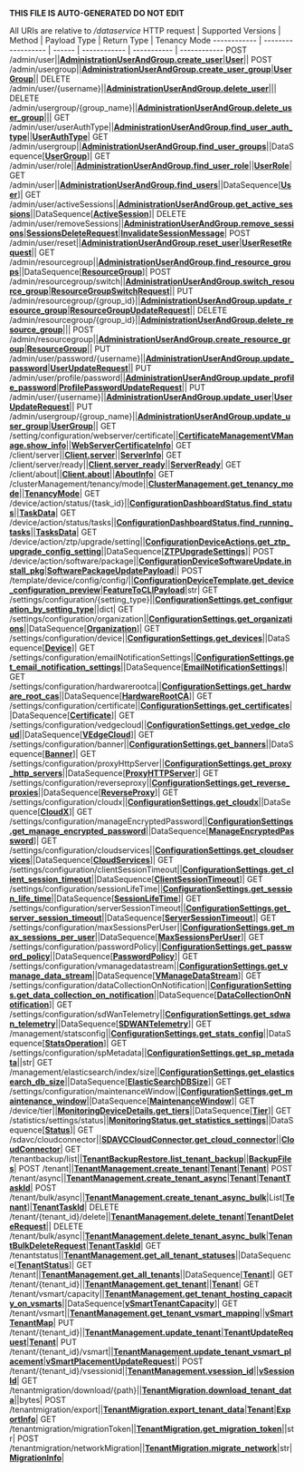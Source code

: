 **THIS FILE IS AUTO-GENERATED DO NOT EDIT**

All URIs are relative to */dataservice*
HTTP request | Supported Versions | Method | Payload Type | Return Type | Tenancy Mode
------------ | ------------------ | ------ | ------------ | ----------- | ------------
POST /admin/user||[**AdministrationUserAndGroup.create_user**](vmngclient/endpoints/administration_user_and_group.py#L157)|[**User**](vmngclient/endpoints/administration_user_and_group.py#L11)||
POST /admin/usergroup||[**AdministrationUserAndGroup.create_user_group**](vmngclient/endpoints/administration_user_and_group.py#L161)|[**UserGroup**](vmngclient/endpoints/administration_user_and_group.py#L48)||
DELETE /admin/user/{username}||[**AdministrationUserAndGroup.delete_user**](vmngclient/endpoints/administration_user_and_group.py#L173)|||
DELETE /admin/usergroup/{group_name}||[**AdministrationUserAndGroup.delete_user_group**](vmngclient/endpoints/administration_user_and_group.py#L177)|||
GET /admin/user/userAuthType||[**AdministrationUserAndGroup.find_user_auth_type**](vmngclient/endpoints/administration_user_and_group.py#L193)||[**UserAuthType**](vmngclient/endpoints/administration_user_and_group.py#L37)|
GET /admin/usergroup||[**AdministrationUserAndGroup.find_user_groups**](vmngclient/endpoints/administration_user_and_group.py#L197)||DataSequence[[**UserGroup**](vmngclient/endpoints/administration_user_and_group.py#L48)]|
GET /admin/user/role||[**AdministrationUserAndGroup.find_user_role**](vmngclient/endpoints/administration_user_and_group.py#L205)||[**UserRole**](vmngclient/endpoints/administration_user_and_group.py#L33)|
GET /admin/user||[**AdministrationUserAndGroup.find_users**](vmngclient/endpoints/administration_user_and_group.py#L209)||DataSequence[[**User**](vmngclient/endpoints/administration_user_and_group.py#L11)]|
GET /admin/user/activeSessions||[**AdministrationUserAndGroup.get_active_sessions**](vmngclient/endpoints/administration_user_and_group.py#L213)||DataSequence[[**ActiveSession**](vmngclient/endpoints/administration_user_and_group.py#L89)]|
DELETE /admin/user/removeSessions||[**AdministrationUserAndGroup.remove_sessions**](vmngclient/endpoints/administration_user_and_group.py#L225)|[**SessionsDeleteRequest**](vmngclient/endpoints/administration_user_and_group.py#L105)|[**InvalidateSessionMessage**](vmngclient/endpoints/administration_user_and_group.py#L118)|
POST /admin/user/reset||[**AdministrationUserAndGroup.reset_user**](vmngclient/endpoints/administration_user_and_group.py#L229)|[**UserResetRequest**](vmngclient/endpoints/administration_user_and_group.py#L85)||
GET /admin/resourcegroup||[**AdministrationUserAndGroup.find_resource_groups**](vmngclient/endpoints/administration_user_and_group.py#L233)||DataSequence[[**ResourceGroup**](vmngclient/endpoints/administration_user_and_group.py#L127)]|
POST /admin/resourcegroup/switch||[**AdministrationUserAndGroup.switch_resource_group**](vmngclient/endpoints/administration_user_and_group.py#L237)|[**ResourceGroupSwitchRequest**](vmngclient/endpoints/administration_user_and_group.py#L144)||
PUT /admin/resourcegroup/{group_id}||[**AdministrationUserAndGroup.update_resource_group**](vmngclient/endpoints/administration_user_and_group.py#L241)|[**ResourceGroupUpdateRequest**](vmngclient/endpoints/administration_user_and_group.py#L137)||
DELETE /admin/resourcegroup/{group_id}||[**AdministrationUserAndGroup.delete_resource_group**](vmngclient/endpoints/administration_user_and_group.py#L245)|||
POST /admin/resourcegroup||[**AdministrationUserAndGroup.create_resource_group**](vmngclient/endpoints/administration_user_and_group.py#L249)|[**ResourceGroup**](vmngclient/endpoints/administration_user_and_group.py#L127)||
PUT /admin/user/password/{username}||[**AdministrationUserAndGroup.update_password**](vmngclient/endpoints/administration_user_and_group.py#L261)|[**UserUpdateRequest**](vmngclient/endpoints/administration_user_and_group.py#L20)||
PUT /admin/user/profile/password||[**AdministrationUserAndGroup.update_profile_password**](vmngclient/endpoints/administration_user_and_group.py#L269)|[**ProfilePasswordUpdateRequest**](vmngclient/endpoints/administration_user_and_group.py#L122)||
PUT /admin/user/{username}||[**AdministrationUserAndGroup.update_user**](vmngclient/endpoints/administration_user_and_group.py#L273)|[**UserUpdateRequest**](vmngclient/endpoints/administration_user_and_group.py#L20)||
PUT /admin/usergroup/{group_name}||[**AdministrationUserAndGroup.update_user_group**](vmngclient/endpoints/administration_user_and_group.py#L277)|[**UserGroup**](vmngclient/endpoints/administration_user_and_group.py#L48)||
GET /setting/configuration/webserver/certificate||[**CertificateManagementVManage.show_info**](vmngclient/endpoints/certificate_management_vmanage.py#L43)||[**WebServerCertificateInfo**](vmngclient/endpoints/certificate_management_vmanage.py#L9)|
GET /client/server||[**Client.server**](vmngclient/endpoints/client.py#L65)||[**ServerInfo**](vmngclient/endpoints/client.py#L21)|
GET /client/server/ready||[**Client.server_ready**](vmngclient/endpoints/client.py#L69)||[**ServerReady**](vmngclient/endpoints/client.py#L60)|
GET /client/about||[**Client.about**](vmngclient/endpoints/client.py#L73)||[**AboutInfo**](vmngclient/endpoints/client.py#L49)|
GET /clusterManagement/tenancy/mode||[**ClusterManagement.get_tenancy_mode**](vmngclient/endpoints/cluster_management.py#L60)||[**TenancyMode**](vmngclient/endpoints/cluster_management.py#L16)|
GET /device/action/status/{task_id}||[**ConfigurationDashboardStatus.find_status**](vmngclient/endpoints/configuration_dashboard_status.py#L89)||[**TaskData**](vmngclient/endpoints/configuration_dashboard_status.py#L76)|
GET /device/action/status/tasks||[**ConfigurationDashboardStatus.find_running_tasks**](vmngclient/endpoints/configuration_dashboard_status.py#L93)||[**TasksData**](vmngclient/endpoints/configuration_dashboard_status.py#L84)|
GET /device/action/ztp/upgrade/setting||[**ConfigurationDeviceActions.get_ztp_upgrade_config_setting**](vmngclient/endpoints/configuration_device_actions.py#L74)||DataSequence[[**ZTPUpgradeSettings**](vmngclient/endpoints/configuration_device_actions.py#L10)]|
POST /device/action/software/package||[**ConfigurationDeviceSoftwareUpdate.install_pkg**](vmngclient/endpoints/configuration_device_software_update.py#L22)|[**SoftwarePackageUpdatePayload**](vmngclient/utils/upgrades_helper.py#L68)||
POST /template/device/config/config/||[**ConfigurationDeviceTemplate.get_device_configuration_preview**](vmngclient/endpoints/configuration_device_template.py#L19)|[**FeatureToCLIPayload**](vmngclient/endpoints/configuration_device_template.py#L10)|str|
GET /settings/configuration/{setting_type}||[**ConfigurationSettings.get_configuration_by_setting_type**](vmngclient/endpoints/configuration_settings.py#L167)||dict|
GET /settings/configuration/organization||[**ConfigurationSettings.get_organizations**](vmngclient/endpoints/configuration_settings.py#L171)||DataSequence[[**Organization**](vmngclient/endpoints/configuration_settings.py#L23)]|
GET /settings/configuration/device||[**ConfigurationSettings.get_devices**](vmngclient/endpoints/configuration_settings.py#L175)||DataSequence[[**Device**](vmngclient/endpoints/configuration_settings.py#L29)]|
GET /settings/configuration/emailNotificationSettings||[**ConfigurationSettings.get_email_notification_settings**](vmngclient/endpoints/configuration_settings.py#L179)||DataSequence[[**EmailNotificationSettings**](vmngclient/endpoints/configuration_settings.py#L34)]|
GET /settings/configuration/hardwarerootca||[**ConfigurationSettings.get_hardware_root_cas**](vmngclient/endpoints/configuration_settings.py#L183)||DataSequence[[**HardwareRootCA**](vmngclient/endpoints/configuration_settings.py#L38)]|
GET /settings/configuration/certificate||[**ConfigurationSettings.get_certificates**](vmngclient/endpoints/configuration_settings.py#L187)||DataSequence[[**Certificate**](vmngclient/endpoints/configuration_settings.py#L43)]|
GET /settings/configuration/vedgecloud||[**ConfigurationSettings.get_vedge_cloud**](vmngclient/endpoints/configuration_settings.py#L191)||DataSequence[[**VEdgeCloud**](vmngclient/endpoints/configuration_settings.py#L52)]|
GET /settings/configuration/banner||[**ConfigurationSettings.get_banners**](vmngclient/endpoints/configuration_settings.py#L195)||DataSequence[[**Banner**](vmngclient/endpoints/configuration_settings.py#L56)]|
GET /settings/configuration/proxyHttpServer||[**ConfigurationSettings.get_proxy_http_servers**](vmngclient/endpoints/configuration_settings.py#L199)||DataSequence[[**ProxyHTTPServer**](vmngclient/endpoints/configuration_settings.py#L60)]|
GET /settings/configuration/reverseproxy||[**ConfigurationSettings.get_reverse_proxies**](vmngclient/endpoints/configuration_settings.py#L203)||DataSequence[[**ReverseProxy**](vmngclient/endpoints/configuration_settings.py#L66)]|
GET /settings/configuration/cloudx||[**ConfigurationSettings.get_cloudx**](vmngclient/endpoints/configuration_settings.py#L207)||DataSequence[[**CloudX**](vmngclient/endpoints/configuration_settings.py#L70)]|
GET /settings/configuration/manageEncryptedPassword||[**ConfigurationSettings.get_manage_encrypted_password**](vmngclient/endpoints/configuration_settings.py#L211)||DataSequence[[**ManageEncryptedPassword**](vmngclient/endpoints/configuration_settings.py#L74)]|
GET /settings/configuration/cloudservices||[**ConfigurationSettings.get_cloudservices**](vmngclient/endpoints/configuration_settings.py#L215)||DataSequence[[**CloudServices**](vmngclient/endpoints/configuration_settings.py#L78)]|
GET /settings/configuration/clientSessionTimeout||[**ConfigurationSettings.get_client_session_timeout**](vmngclient/endpoints/configuration_settings.py#L219)||DataSequence[[**ClientSessionTimeout**](vmngclient/endpoints/configuration_settings.py#L88)]|
GET /settings/configuration/sessionLifeTime||[**ConfigurationSettings.get_session_life_time**](vmngclient/endpoints/configuration_settings.py#L223)||DataSequence[[**SessionLifeTime**](vmngclient/endpoints/configuration_settings.py#L93)]|
GET /settings/configuration/serverSessionTimeout||[**ConfigurationSettings.get_server_session_timeout**](vmngclient/endpoints/configuration_settings.py#L227)||DataSequence[[**ServerSessionTimeout**](vmngclient/endpoints/configuration_settings.py#L97)]|
GET /settings/configuration/maxSessionsPerUser||[**ConfigurationSettings.get_max_sessions_per_user**](vmngclient/endpoints/configuration_settings.py#L231)||DataSequence[[**MaxSessionsPerUser**](vmngclient/endpoints/configuration_settings.py#L101)]|
GET /settings/configuration/passwordPolicy||[**ConfigurationSettings.get_password_policy**](vmngclient/endpoints/configuration_settings.py#L235)||DataSequence[[**PasswordPolicy**](vmngclient/endpoints/configuration_settings.py#L105)]|
GET /settings/configuration/vmanagedatastream||[**ConfigurationSettings.get_vmanage_data_stream**](vmngclient/endpoints/configuration_settings.py#L239)||DataSequence[[**VManageDataStream**](vmngclient/endpoints/configuration_settings.py#L112)]|
GET /settings/configuration/dataCollectionOnNotification||[**ConfigurationSettings.get_data_collection_on_notification**](vmngclient/endpoints/configuration_settings.py#L243)||DataSequence[[**DataCollectionOnNotification**](vmngclient/endpoints/configuration_settings.py#L119)]|
GET /settings/configuration/sdWanTelemetry||[**ConfigurationSettings.get_sdwan_telemetry**](vmngclient/endpoints/configuration_settings.py#L247)||DataSequence[[**SDWANTelemetry**](vmngclient/endpoints/configuration_settings.py#L123)]|
GET /management/statsconfig||[**ConfigurationSettings.get_stats_config**](vmngclient/endpoints/configuration_settings.py#L251)||DataSequence[[**StatsOperation**](vmngclient/endpoints/configuration_settings.py#L127)]|
GET /settings/configuration/spMetadata||[**ConfigurationSettings.get_sp_metadata**](vmngclient/endpoints/configuration_settings.py#L255)||str|
GET /management/elasticsearch/index/size||[**ConfigurationSettings.get_elasticsearch_db_size**](vmngclient/endpoints/configuration_settings.py#L259)||DataSequence[[**ElasticSearchDBSize**](vmngclient/endpoints/configuration_settings.py#L141)]|
GET /settings/configuration/maintenanceWindow||[**ConfigurationSettings.get_maintenance_window**](vmngclient/endpoints/configuration_settings.py#L267)||DataSequence[[**MaintenanceWindow**](vmngclient/endpoints/configuration_settings.py#L134)]|
GET /device/tier||[**MonitoringDeviceDetails.get_tiers**](vmngclient/endpoints/monitoring_device_details.py#L116)||DataSequence[[**Tier**](vmngclient/endpoints/monitoring_device_details.py#L15)]|
GET /statistics/settings/status||[**MonitoringStatus.get_statistics_settings**](vmngclient/endpoints/monitoring_status.py#L32)||DataSequence[[**Status**](vmngclient/endpoints/monitoring_status.py#L17)]|
GET /sdavc/cloudconnector||[**SDAVCCloudConnector.get_cloud_connector**](vmngclient/endpoints/sdavc_cloud_connector.py#L28)||[**CloudConnector**](vmngclient/endpoints/sdavc_cloud_connector.py#L10)|
GET /tenantbackup/list||[**TenantBackupRestore.list_tenant_backup**](vmngclient/endpoints/tenant_backup_restore.py#L35)||[**BackupFiles**](vmngclient/endpoints/tenant_backup_restore.py#L10)|
POST /tenant||[**TenantManagement.create_tenant**](vmngclient/endpoints/tenant_management.py#L118)|[**Tenant**](vmngclient/model/tenant.py#L21)|[**Tenant**](vmngclient/model/tenant.py#L21)|
POST /tenant/async||[**TenantManagement.create_tenant_async**](vmngclient/endpoints/tenant_management.py#L123)|[**Tenant**](vmngclient/model/tenant.py#L21)|[**TenantTaskId**](vmngclient/endpoints/tenant_management.py#L21)|
POST /tenant/bulk/async||[**TenantManagement.create_tenant_async_bulk**](vmngclient/endpoints/tenant_management.py#L128)|List[[**Tenant**](vmngclient/model/tenant.py#L21)]|[**TenantTaskId**](vmngclient/endpoints/tenant_management.py#L21)|
DELETE /tenant/{tenant_id}/delete||[**TenantManagement.delete_tenant**](vmngclient/endpoints/tenant_management.py#L134)|[**TenantDeleteRequest**](vmngclient/endpoints/tenant_management.py#L12)||
DELETE /tenant/bulk/async||[**TenantManagement.delete_tenant_async_bulk**](vmngclient/endpoints/tenant_management.py#L139)|[**TenantBulkDeleteRequest**](vmngclient/endpoints/tenant_management.py#L16)|[**TenantTaskId**](vmngclient/endpoints/tenant_management.py#L21)|
GET /tenantstatus||[**TenantManagement.get_all_tenant_statuses**](vmngclient/endpoints/tenant_management.py#L149)||DataSequence[[**TenantStatus**](vmngclient/endpoints/tenant_management.py#L54)]|
GET /tenant||[**TenantManagement.get_all_tenants**](vmngclient/endpoints/tenant_management.py#L154)||DataSequence[[**Tenant**](vmngclient/model/tenant.py#L21)]|
GET /tenant/{tenant_id}||[**TenantManagement.get_tenant**](vmngclient/endpoints/tenant_management.py#L159)||[**Tenant**](vmngclient/model/tenant.py#L21)|
GET /tenant/vsmart/capacity||[**TenantManagement.get_tenant_hosting_capacity_on_vsmarts**](vmngclient/endpoints/tenant_management.py#L164)||DataSequence[[**vSmartTenantCapacity**](vmngclient/endpoints/tenant_management.py#L103)]|
GET /tenant/vsmart||[**TenantManagement.get_tenant_vsmart_mapping**](vmngclient/endpoints/tenant_management.py#L169)||[**vSmartTenantMap**](vmngclient/endpoints/tenant_management.py#L109)|
PUT /tenant/{tenant_id}||[**TenantManagement.update_tenant**](vmngclient/endpoints/tenant_management.py#L182)|[**TenantUpdateRequest**](vmngclient/endpoints/tenant_management.py#L63)|[**Tenant**](vmngclient/model/tenant.py#L21)|
PUT /tenant/{tenant_id}/vsmart||[**TenantManagement.update_tenant_vsmart_placement**](vmngclient/endpoints/tenant_management.py#L187)|[**vSmartPlacementUpdateRequest**](vmngclient/endpoints/tenant_management.py#L98)||
POST /tenant/{tenant_id}/vsessionid||[**TenantManagement.vsession_id**](vmngclient/endpoints/tenant_management.py#L192)||[**vSessionId**](vmngclient/endpoints/tenant_management.py#L113)|
GET /tenantmigration/download/{path}||[**TenantMigration.download_tenant_data**](vmngclient/endpoints/tenant_migration.py#L39)||bytes|
POST /tenantmigration/export||[**TenantMigration.export_tenant_data**](vmngclient/endpoints/tenant_migration.py#L43)|[**Tenant**](vmngclient/model/tenant.py#L21)|[**ExportInfo**](vmngclient/endpoints/tenant_migration.py#L16)|
GET /tenantmigration/migrationToken||[**TenantMigration.get_migration_token**](vmngclient/endpoints/tenant_migration.py#L47)||str|
POST /tenantmigration/networkMigration||[**TenantMigration.migrate_network**](vmngclient/endpoints/tenant_migration.py#L56)|str|[**MigrationInfo**](vmngclient/endpoints/tenant_migration.py#L34)|

